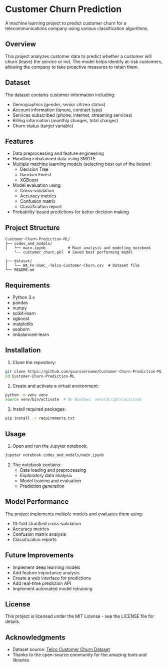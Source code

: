 # Customer Churn Prediction

A machine learning project to predict customer churn for a telecommunications company using various classification algorithms.

## Overview

This project analyzes customer data to predict whether a customer will churn (leave) the service or not. The model helps identify at-risk customers, allowing the company to take proactive measures to retain them.

## Dataset

The dataset contains customer information including:
- Demographics (gender, senior citizen status)
- Account information (tenure, contract type)
- Services subscribed (phone, internet, streaming services)
- Billing information (monthly charges, total charges)
- Churn status (target variable)

## Features

- Data preprocessing and feature engineering
- Handling imbalanced data using SMOTE
- Multiple machine learning models (selecting best out of the below):
  - Decision Tree
  - Random Forest
  - XGBoost
- Model evaluation using:
  - Cross-validation
  - Accuracy metrics
  - Confusion matrix
  - Classification report
- Probability-based predictions for better decision making

## Project Structure

```
Customer-Churn-Prediction-ML/
├── codes_and_models/
│   └── main.ipynb          # Main analysis and modeling notebook
    └── customer_churn.pkl  # Saved best performing model

├── dataset/
│   └── WA_Fn-UseC_-Telco-Customer-Churn.csv  # Dataset file
└── README.md
```

## Requirements

- Python 3.x
- pandas
- numpy
- scikit-learn
- xgboost
- matplotlib
- seaborn
- imbalanced-learn

## Installation

1. Clone the repository:
```bash
git clone https://github.com/yourusername/Customer-Churn-Prediction-ML.git
cd Customer-Churn-Prediction-ML
```

2. Create and activate a virtual environment:
```bash
python -m venv venv
source venv/bin/activate  # On Windows: venv\Scripts\activate
```

3. Install required packages:
```bash
pip install -r requirements.txt
```

## Usage

1. Open and run the Jupyter notebook:
```bash
jupyter notebook codes_and_models/main.ipynb
```

2. The notebook contains:
   - Data loading and preprocessing
   - Exploratory data analysis
   - Model training and evaluation
   - Prediction generation

## Model Performance

The project implements multiple models and evaluates them using:
- 10-fold stratified cross-validation
- Accuracy metrics
- Confusion matrix analysis
- Classification reports

## Future Improvements

- Implement deep learning models
- Add feature importance analysis
- Create a web interface for predictions
- Add real-time prediction API
- Implement automated model retraining

## License

This project is licensed under the MIT License - see the LICENSE file for details.

## Acknowledgments

- Dataset source: [Telco Customer Churn Dataset](https://www.kaggle.com/datasets/blastchar/telco-customer-churn)
- Thanks to the open-source community for the amazing tools and libraries
